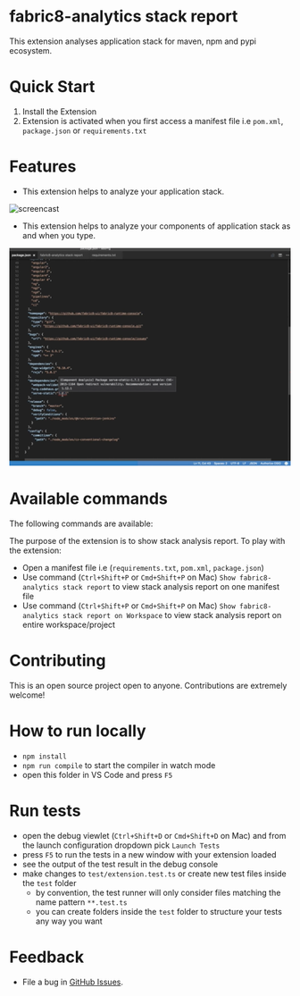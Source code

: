 # fabric8-analytics stack report

This extension analyses application stack for maven, npm and pypi ecosystem.

Quick Start
============
1. Install the Extension
2. Extension is activated when you first access a manifest file i.e `pom.xml`, `package.json` or `requirements.txt`

Features
=========

* This extension helps to analyze your application stack.

![ screencast ](images/stackreport.png)

* This extension helps to analyze your components of application stack as and when you type.

![ screencast ](images/compAnalysis.png)


Available commands
==========================
The following commands are available:

The purpose of the extension is to show stack analysis report. To play with the extension:
- Open a manifest file i.e (`requirements.txt`, `pom.xml`, `package.json`)
- Use command (`Ctrl+Shift+P` or `Cmd+Shift+P` on Mac) `Show fabric8-analytics stack report` to view stack analysis report on one manifest file
- Use command (`Ctrl+Shift+P` or `Cmd+Shift+P` on Mac) `Show fabric8-analytics stack report on Workspace` to view stack analysis report on entire workspace/project


Contributing
===============
This is an open source project open to anyone. Contributions are extremely welcome!


# How to run locally

* `npm install`
* `npm run compile` to start the compiler in watch mode
* open this folder in VS Code and press `F5`


# Run tests
* open the debug viewlet (`Ctrl+Shift+D` or `Cmd+Shift+D` on Mac) and from the launch configuration dropdown pick `Launch Tests`
* press `F5` to run the tests in a new window with your extension loaded
* see the output of the test result in the debug console
* make changes to `test/extension.test.ts` or create new test files inside the `test` folder
    * by convention, the test runner will only consider files matching the name pattern `**.test.ts`
    * you can create folders inside the `test` folder to structure your tests any way you want


Feedback
===============
* File a bug in [GitHub Issues](https://github.com/fabric8-analytics/vscode-osio-auth/issues).
